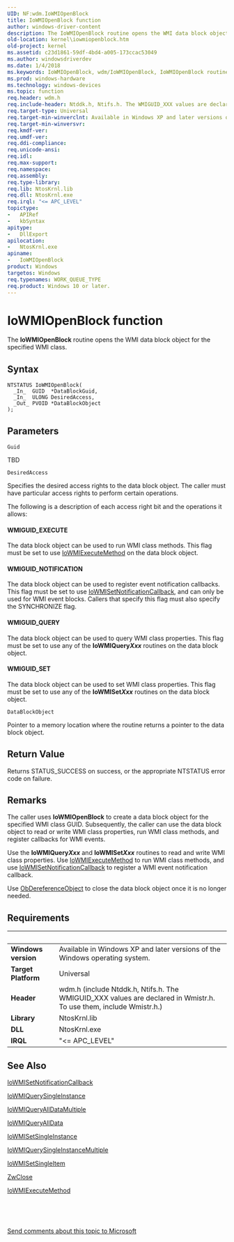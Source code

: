 ```yaml
---
UID: NF:wdm.IoWMIOpenBlock
title: IoWMIOpenBlock function
author: windows-driver-content
description: The IoWMIOpenBlock routine opens the WMI data block object for the specified WMI class.
old-location: kernel\iowmiopenblock.htm
old-project: kernel
ms.assetid: c23d1861-59df-4bd4-a005-173ccac53049
ms.author: windowsdriverdev
ms.date: 1/4/2018
ms.keywords: IoWMIOpenBlock, wdm/IoWMIOpenBlock, IoWMIOpenBlock routine [Kernel-Mode Driver Architecture], k104_19f378c4-3729-4668-aef0-0e675d2e1ae4.xml, kernel.iowmiopenblock
ms.prod: windows-hardware
ms.technology: windows-devices
ms.topic: function
req.header: wdm.h
req.include-header: Ntddk.h, Ntifs.h. The WMIGUID_XXX values are declared in Wmistr.h. To use them, include Wmistr.h.
req.target-type: Universal
req.target-min-winverclnt: Available in Windows XP and later versions of the Windows operating system.
req.target-min-winversvr: 
req.kmdf-ver: 
req.umdf-ver: 
req.ddi-compliance: 
req.unicode-ansi: 
req.idl: 
req.max-support: 
req.namespace: 
req.assembly: 
req.type-library: 
req.lib: NtosKrnl.lib
req.dll: NtosKrnl.exe
req.irql: "<= APC_LEVEL"
topictype:
-	APIRef
-	kbSyntax
apitype:
-	DllExport
apilocation:
-	NtosKrnl.exe
apiname:
-	IoWMIOpenBlock
product: Windows
targetos: Windows
req.typenames: WORK_QUEUE_TYPE
req.product: Windows 10 or later.
---
```



# IoWMIOpenBlock function
The <b>IoWMIOpenBlock</b> routine opens the WMI data block object for the specified WMI class.

## Syntax

````
NTSTATUS IoWMIOpenBlock(
  _In_  GUID  *DataBlockGuid,
  _In_  ULONG DesiredAccess,
  _Out_ PVOID *DataBlockObject
);
````

## Parameters

`Guid`

TBD

`DesiredAccess`

Specifies the desired access rights to the data block object. The caller must have particular access rights to perform certain operations. 

The following is a description of each access right bit and the operations it allows:





#### WMIGUID_EXECUTE

The data block object can be used to run WMI class methods. This flag must be set to use <a href="..\wdm\nf-wdm-iowmiexecutemethod.md">IoWMIExecuteMethod</a> on the data block object. 



#### WMIGUID_NOTIFICATION

The data block object can be used to register event notification callbacks. This flag must be set to use <a href="..\wdm\nf-wdm-iowmisetnotificationcallback.md">IoWMISetNotificationCallback</a>, and can only be used for WMI event blocks. Callers that specify this flag must also specify the SYNCHRONIZE flag.



#### WMIGUID_QUERY

The data block object can be used to query WMI class properties. This flag must be set to use any of the <b>IoWMIQuery<i>Xxx</i></b> routines on the data block object. 



#### WMIGUID_SET

The data block object can be used to set WMI class properties. This flag must be set to use any of the <b>IoWMISet<i>Xxx</i></b> routines on the data block object.

`DataBlockObject`

Pointer to a memory location where the routine returns a pointer to the data block object.


## Return Value

Returns STATUS_SUCCESS on success, or the appropriate NTSTATUS error code on failure.

## Remarks

The caller uses <b>IoWMIOpenBlock</b> to create a data block object for the specified WMI class GUID. Subsequently, the caller can use the data block object to read or write WMI class properties, run WMI class methods, and register callbacks for WMI events.

Use the <b>IoWMIQuery<i>Xxx</i></b> and <b>IoWMISet<i>Xxx</i></b> routines to read and write WMI class properties. Use <a href="..\wdm\nf-wdm-iowmiexecutemethod.md">IoWMIExecuteMethod</a> to run WMI class methods, and use <a href="..\wdm\nf-wdm-iowmisetnotificationcallback.md">IoWMISetNotificationCallback</a> to register a WMI event notification callback.

Use <a href="..\wdm\nf-wdm-obdereferenceobject.md">ObDereferenceObject</a> to close the data block object once it is no longer needed.

## Requirements
| &nbsp; | &nbsp; |
| ---- |:---- |
| **Windows version** | Available in Windows XP and later versions of the Windows operating system.  |
| **Target Platform** | Universal |
| **Header** | wdm.h (include Ntddk.h, Ntifs.h. The WMIGUID_XXX values are declared in Wmistr.h. To use them, include Wmistr.h.) |
| **Library** | NtosKrnl.lib |
| **DLL** | NtosKrnl.exe |
| **IRQL** | "<= APC_LEVEL" |

## See Also

<a href="..\wdm\nf-wdm-iowmisetnotificationcallback.md">IoWMISetNotificationCallback</a>



<a href="..\wdm\nf-wdm-iowmiquerysingleinstance.md">IoWMIQuerySingleInstance</a>



<a href="..\wdm\nf-wdm-iowmiqueryalldatamultiple.md">IoWMIQueryAllDataMultiple</a>



<a href="..\wdm\nf-wdm-iowmiqueryalldata.md">IoWMIQueryAllData</a>



<a href="..\wdm\nf-wdm-iowmisetsingleinstance.md">IoWMISetSingleInstance</a>



<a href="..\wdm\nf-wdm-iowmiquerysingleinstancemultiple.md">IoWMIQuerySingleInstanceMultiple</a>



<a href="..\wdm\nf-wdm-iowmisetsingleitem.md">IoWMISetSingleItem</a>



<a href="..\wdm\nf-wdm-zwclose.md">ZwClose</a>



<a href="..\wdm\nf-wdm-iowmiexecutemethod.md">IoWMIExecuteMethod</a>



 

 

<a href="mailto:wsddocfb@microsoft.com?subject=Documentation%20feedback [kernel\kernel]:%20IoWMIOpenBlock routine%20 RELEASE:%20(1/4/2018)&amp;body=%0A%0APRIVACY STATEMENT%0A%0AWe use your feedback to improve the documentation. We don't use your email address for any other purpose, and we'll remove your email address from our system after the issue that you're reporting is fixed. While we're working to fix this issue, we might send you an email message to ask for more info. Later, we might also send you an email message to let you know that we've addressed your feedback.%0A%0AFor more info about Microsoft's privacy policy, see http://privacy.microsoft.com/en-us/default.aspx." title="Send comments about this topic to Microsoft">Send comments about this topic to Microsoft</a>